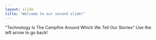 ```yaml
---
layout: slide
title: "Welcome to our second slide!"
---
```

"Technology Is The Campfire Around Which We Tell Our Stories"
Use the left arrow to go back!
